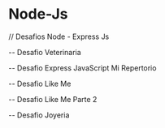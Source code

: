 # Node-Js
// Desafios Node - Express Js

-- Desafio Veterinaria

-- Desafio Express JavaScript Mi Repertorio

-- Desafio Like Me

-- Desafio Like Me Parte 2

-- Desafio Joyeria